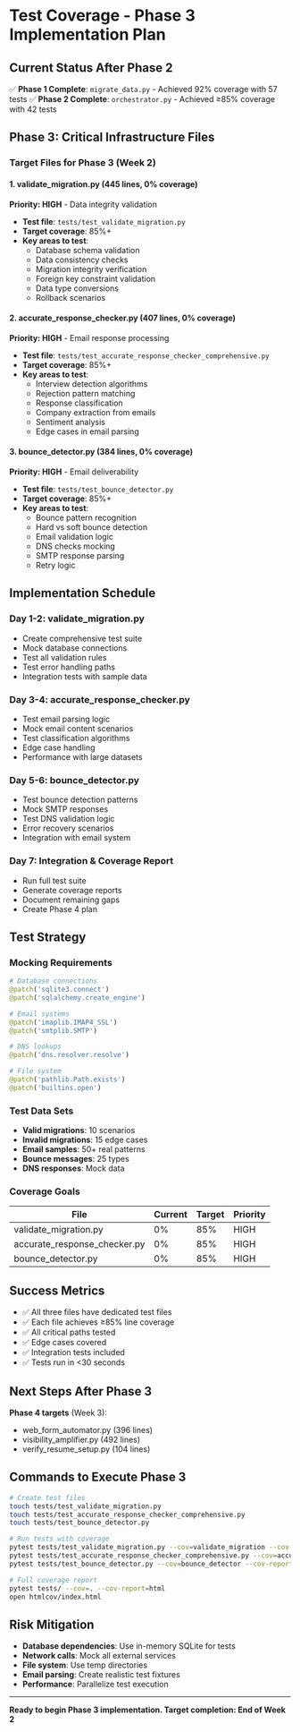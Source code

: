 # Test Coverage - Phase 3 Implementation Plan

## Current Status After Phase 2
✅ **Phase 1 Complete**: `migrate_data.py` - Achieved 92% coverage with 57 tests
✅ **Phase 2 Complete**: `orchestrator.py` - Achieved ≥85% coverage with 42 tests

## Phase 3: Critical Infrastructure Files

### Target Files for Phase 3 (Week 2)

#### 1. validate_migration.py (445 lines, 0% coverage)
**Priority: HIGH** - Data integrity validation
- **Test file**: `tests/test_validate_migration.py`
- **Target coverage**: 85%+
- **Key areas to test**:
  - Database schema validation
  - Data consistency checks
  - Migration integrity verification
  - Foreign key constraint validation
  - Data type conversions
  - Rollback scenarios

#### 2. accurate_response_checker.py (407 lines, 0% coverage)
**Priority: HIGH** - Email response processing
- **Test file**: `tests/test_accurate_response_checker_comprehensive.py`
- **Target coverage**: 85%+
- **Key areas to test**:
  - Interview detection algorithms
  - Rejection pattern matching
  - Response classification
  - Company extraction from emails
  - Sentiment analysis
  - Edge cases in email parsing

#### 3. bounce_detector.py (384 lines, 0% coverage)
**Priority: HIGH** - Email deliverability
- **Test file**: `tests/test_bounce_detector.py`
- **Target coverage**: 85%+
- **Key areas to test**:
  - Bounce pattern recognition
  - Hard vs soft bounce detection
  - Email validation logic
  - DNS checks mocking
  - SMTP response parsing
  - Retry logic

## Implementation Schedule

### Day 1-2: validate_migration.py
- Create comprehensive test suite
- Mock database connections
- Test all validation rules
- Test error handling paths
- Integration tests with sample data

### Day 3-4: accurate_response_checker.py
- Test email parsing logic
- Mock email content scenarios
- Test classification algorithms
- Edge case handling
- Performance with large datasets

### Day 5-6: bounce_detector.py
- Test bounce detection patterns
- Mock SMTP responses
- Test DNS validation logic
- Error recovery scenarios
- Integration with email system

### Day 7: Integration & Coverage Report
- Run full test suite
- Generate coverage reports
- Document remaining gaps
- Create Phase 4 plan

## Test Strategy

### Mocking Requirements
```python
# Database connections
@patch('sqlite3.connect')
@patch('sqlalchemy.create_engine')

# Email systems
@patch('imaplib.IMAP4_SSL')
@patch('smtplib.SMTP')

# DNS lookups
@patch('dns.resolver.resolve')

# File system
@patch('pathlib.Path.exists')
@patch('builtins.open')
```

### Test Data Sets
- **Valid migrations**: 10 scenarios
- **Invalid migrations**: 15 edge cases
- **Email samples**: 50+ real patterns
- **Bounce messages**: 25 types
- **DNS responses**: Mock data

### Coverage Goals
| File | Current | Target | Priority |
|------|---------|--------|----------|
| validate_migration.py | 0% | 85% | HIGH |
| accurate_response_checker.py | 0% | 85% | HIGH |
| bounce_detector.py | 0% | 85% | HIGH |

## Success Metrics
- ✅ All three files have dedicated test files
- ✅ Each file achieves ≥85% line coverage
- ✅ All critical paths tested
- ✅ Edge cases covered
- ✅ Integration tests included
- ✅ Tests run in <30 seconds

## Next Steps After Phase 3
**Phase 4 targets** (Week 3):
- web_form_automator.py (396 lines)
- visibility_amplifier.py (492 lines)
- verify_resume_setup.py (104 lines)

## Commands to Execute Phase 3

```bash
# Create test files
touch tests/test_validate_migration.py
touch tests/test_accurate_response_checker_comprehensive.py
touch tests/test_bounce_detector.py

# Run tests with coverage
pytest tests/test_validate_migration.py --cov=validate_migration --cov-report=term-missing
pytest tests/test_accurate_response_checker_comprehensive.py --cov=accurate_response_checker --cov-report=term-missing
pytest tests/test_bounce_detector.py --cov=bounce_detector --cov-report=term-missing

# Full coverage report
pytest tests/ --cov=. --cov-report=html
open htmlcov/index.html
```

## Risk Mitigation
- **Database dependencies**: Use in-memory SQLite for tests
- **Network calls**: Mock all external services
- **File system**: Use temp directories
- **Email parsing**: Create realistic test fixtures
- **Performance**: Parallelize test execution

---

**Ready to begin Phase 3 implementation. Target completion: End of Week 2**